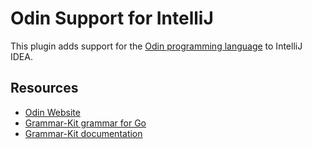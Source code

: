 # Odin Support for IntelliJ

This plugin adds support for the [Odin programming language](https://www.odin-lang.org) to IntelliJ IDEA.

## Resources

* [Odin Website](https://www.odin-lang.org)
* [Grammar-Kit grammar for Go](https://github.com/go-lang-plugin-org/go-lang-idea-plugin/blob/master/grammars/go.bnf)
* [Grammar-Kit documentation](https://github.com/JetBrains/Grammar-Kit/blob/master/HOWTO.md)

